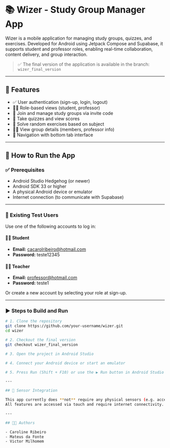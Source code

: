 # 📚 Wizer - Study Group Manager App

Wizer is a mobile application for managing study groups, quizzes, and exercises. Developed for Android using Jetpack Compose and Supabase, it supports student and professor roles, enabling real-time collaboration, content delivery, and group interaction.

> ✅ The final version of the application is available in the branch: `wizer_final_version`

---

## 🚀 Features

- ✅ User authentication (sign-up, login, logout)
- 🧑‍🎓 Role-based views (student, professor)
- 👥 Join and manage study groups via invite code
- 🧪 Take quizzes and view scores
- 🧠 Solve random exercises based on subject
- 👨‍🏫 View group details (members, professor info)
- 🧭 Navigation with bottom tab interface

---

## 🏁 How to Run the App

### ✅ Prerequisites

- Android Studio Hedgehog (or newer)
- Android SDK 33 or higher
- A physical Android device or emulator
- Internet connection (to communicate with Supabase)

---

### 🔐 Existing Test Users

Use one of the following accounts to log in:

#### 👨‍🎓 Student
- **Email:** cacarolribeiro@hotmail.com  
- **Password:** teste12345

#### 👨‍🏫 Teacher
- **Email:** professor@hotmail.com  
- **Password:** teste1

Or create a new account by selecting your role at sign-up.

---

### ▶️ Steps to Build and Run

```bash
# 1. Clone the repository
git clone https://github.com/your-username/wizer.git
cd wizer

# 2. Checkout the final version
git checkout wizer_final_version

# 3. Open the project in Android Studio

# 4. Connect your Android device or start an emulator

# 5. Press Run (Shift + F10) or use the ▶️ Run button in Android Studio

---

## 📱 Sensor Integration

This app currently does **not** require any physical sensors (e.g. accelerometer, GPS, etc.).  
All features are accessed via touch and require internet connectivity.

---

## 👨‍💻 Authors

- Caroline Ribeiro  
- Mateus da Fonte  
- Victor Milhomem


